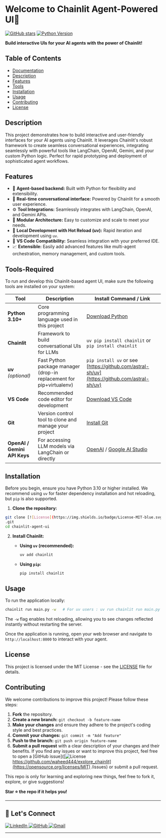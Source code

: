 # Welcome to Chainlit Agent-Powered UI🚀

[![GitHub stars](https://img.shields.io/github/stars/waheed444/Chainlit.svg?style=social)]([![License](https://img.shields.io/badge/License-MIT-blue.svg)https://github.com/waheed444/explore_chainlit](https://opensource.org/licenses/MIT)
)
[![Python Version](https://img.shields.io/badge/python-3.10+-blue.svg)](https://www.python.org/)


**Build interactive UIs for your AI agents with the power of Chainlit!**

## Table of Contents

* [Documentation](https://docs.chainlit.io/get-started/overview)
* [Description](#description)
* [Features](#features)
* [Tools](#Tools-Required)
* [Installation](#installation)
* [Usage](#usage)
* [Contributing](#contributing)
* [License](#license)


## Description

This project demonstrates how to build interactive and user-friendly interfaces for your AI agents using Chainlit.  It leverages Chainlit's robust framework to create seamless conversational experiences, integrating seamlessly with powerful tools like LangChain, OpenAI, Gemini, and your custom Python logic.  Perfect for rapid prototyping and deployment of sophisticated agent workflows.


## Features

* 🧠 **Agent-based backend:**  Built with Python for flexibility and extensibility.
* 💬 **Real-time conversational interface:**  Powered by Chainlit for a smooth user experience.
* ⚙️ **Tool Integrations:**  Seamlessly integrates with LangChain, OpenAI, and Gemini APIs.
* 📂 **Modular Architecture:**  Easy to customize and scale to meet your needs.
* 🧪 **Local Development with Hot Reload (uv):**  Rapid iteration and development using `uv`.
* 🧱 **VS Code Compatibility:**  Seamless integration with your preferred IDE.
* 📈 **Extensible:**  Easily add advanced features like multi-agent orchestration, memory management, and custom tools.

## Tools-Required

To run and develop this Chainlit-based agent UI, make sure the following tools are installed on your system:

| Tool                | Description                                                                 | Install Command / Link                                      |
|---------------------|-----------------------------------------------------------------------------|--------------------------------------------------------------|
| **Python 3.10+**     | Core programming language used in this project                              | [Download Python](https://www.python.org/downloads/)         |
| **Chainlit**         | Framework to build conversational UIs for LLMs                              | `uv pip install chainlit` or `pip install chainlit`          |
| **uv** *(optional)*  | Fast Python package manager (drop-in replacement for pip+virtualenv)        | `pip install uv` or see [https://github.com/astral-sh/uv](https://github.com/astral-sh/uv) |
| **VS Code**          | Recommended code editor for development                                     | [Download VS Code](https://code.visualstudio.com/)           |
| **Git**              | Version control tool to clone and manage your project                       | [Install Git](https://git-scm.com/downloads)                 |
| **OpenAI / Gemini API Keys** | For accessing LLM models via LangChain or directly                     | [OpenAI](https://platform.openai.com/) / [Google AI Studio](https://aistudio.google.com/) |


## Installation

Before you begin, ensure you have Python 3.10 or higher installed.  We recommend using `uv` for faster dependency installation and hot reloading, but `pip` is also supported.


1. **Clone the repository:**

```bash
git clone [![License](https://img.shields.io/badge/License-MIT-blue.svg)https://github.com/waheed444/explore_chainlit](https://opensource.org/licenses/MIT)
.git
cd chainlit-agent-ui
```

2. **Install Chainlit:**

   * **Using `uv` (recommended):**

     ```bash
     uv add chainlit
     ```

   * **Using `pip`:**

     ```bash
     pip install chainlit
     ```

## Usage

To run the application locally:

```bash
chainlit run main.py -w   # For uv users : uv run chainlit run main.py -w 
```

The `-w` flag enables hot reloading, allowing you to see changes reflected instantly without restarting the server.

Once the application is running, open your web browser and navigate to `http://localhost:8000` to interact with your agent.

## License

This project is licensed under the MIT License - see the [LICENSE](LICENSE) file for details.


## Contributing

We welcome contributions to improve this project! Please follow these steps:

1. **Fork** the repository.
2. **Create a new branch:** `git checkout -b feature-name`
3. **Make your changes** and ensure they adhere to the project's coding style and best practices.
4. **Commit your changes:** `git commit -m "Add feature"`
5. **Push to the branch:** `git push origin feature-name`
6. **Submit a pull request** with a clear description of your changes and their benefits.
If you find any issues or want to improve this project, feel free to open a [GitHub issue]([![License](https://img.shields.io/badge/License-MIT-blue.svg)https://github.com/waheed444/explore_chainlit](https://opensource.org/licenses/MIT)
/issues) or submit a pull request.

This repo is only for learning and exploring new things, feel free to fork it, explore, or give suggestions!

**Star ⭐ the repo if it helps you!**

---

## 🙌 Let's Connect

<p align="left">
  <a href="https://www.linkedin.com/in/waheed444/?originalSubdomain=pk)" target="_blank">
    <img src="https://img.shields.io/badge/LinkedIn-blue?style=flat-square&logo=linkedin" alt="LinkedIn">
  </a>
  <a href="https://github.com/waheed444" target="_blank">
    <img src="https://img.shields.io/badge/GitHub-181717?style=flat-square&logo=github&logoColor=white" alt="GitHub">
  </a>
  <a href="waheedahmad5519@gmail.com" target="_blank">
    <img src="https://img.shields.io/badge/Gmail-D14836?style=flat-square&logo=gmail&logoColor=white" alt="Gmail">
  </a>
</p>

---

